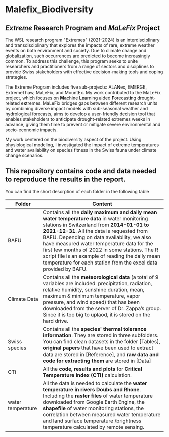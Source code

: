 # Malefix_Biodiversity

## _Extreme_ Research Program and _MaLeFix_ Project
The WSL research program "Extremes" (2021-2024) is an interdisciplinary and transdisciplinary that explores the impacts of rare, extreme weather events on both environment and society. Due to climate change and globalization, such occurrences are predicted to become increasingly common. To address this challenge, this program seeks to unite researchers and practitioners from a range of sectors and disciplines to provide Swiss stakeholders with effective decision-making tools and coping strategies.

The Extreme Program includes five sub-projects: ALANex, EMERGE, ExtremeThaw, MaLeFix, and MountEx. My work contributed to the MaLeFix project, which focuses on **Ma**chine **Le**arning aided **F**orecast**i**ng drought-related e**x**tremes. MaLeFix bridges gaps between different research units by combining diverse impact models with sub-seasonal weather and hydrological forecasts, aims to develop a user-friendly decision tool that enables stakeholders to anticipate drought-related extremes weeks in advance, giving them time to prevent or mitigate severe environmental and socio-economic impacts.

My work centered on the biodiversity aspect of the project. Using physiological modeling, I investigated the impact of extreme temperatures and water availability on species fitness in the Swiss fauna under climate change scenarios.

## This repository contains code and data needed to reproduce the results in the report. 

You can find the short descrption of each folder in the following table

| Folder | Content |
| ------------- | ------------- |
| BAFU  | Contains all the **daily maximum and daily mean water temperature data** in water monitoring stations in Switzerland from **2014-01-01 to 2021-12-31**. All the data is requested from BAFU. Depending on data availability, we also have measured water temperature data for the first few months of 2022 in some stations. The R script file is an example of reading the daily mean temperature for each station from the excel data provided by BAFU.  |
| Climate Data  | Contains all the **meteorological data** (a total of 9 variables are included: precipitation, radiation, relative humidity, sunshine duration, mean, maximum & minimum temperature, vapor pressure, and wind speed) that has been downloaded from the server of Dr. Zappa’s group. Since it is too big to uplaod, it is stored on the hard drive.  |
| Swiss species  | Contains all the **species' thermal tolerance information**. They are stored in three subfolders. You can find clean datasets in the folder [Tables], **original papers** that have been used to extract data are stored in [Reference], and **raw data and code for extracting them** are stored in [Data]   |
| CTi   | All the **code, results and plots** for **Critical Temperature index (CTi)** calculation.  |
| water temperature   | All the data is needed to calculate the **water temperature in rivers Doubs and Rhone**. Including the **raster files** of water temperature downloaded from Google Earth Engine, the **shapefile** of water monitoring stations, the correlation between measured water temperature and land surface temperature /brightness temperature calculated by remote sensing.    |

